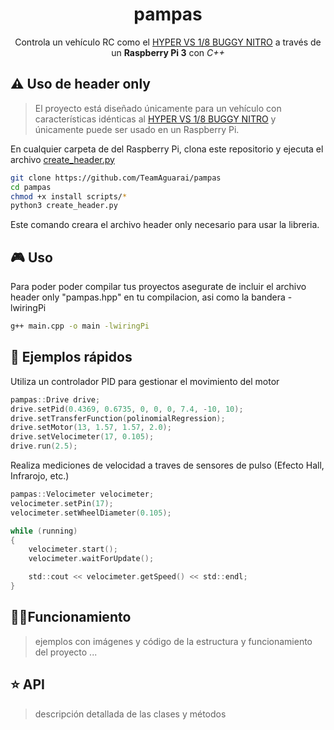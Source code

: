 <div align="center">
<h1>pampas</h1>

Controla un vehículo RC como el <a href="https://www.amazon.com/Hobao-HB-VS-C30BU-Hyper-Buggy-Engine/dp/B00MY3ROS2">HYPER VS 1/8 BUGGY NITRO</a> a través de un **Raspberry Pi 3** con *C++*
</div>

## ⚠️ Uso de header only
> El proyecto está diseñado únicamente para un vehículo con características idénticas al [HYPER VS 1/8 BUGGY NITRO](https://www.amazon.com/Hobao-HB-VS-C30BU-Hyper-Buggy-Engine/dp/B00MY3ROS2) y únicamente puede ser usado en un Raspberry Pi.

En cualquier carpeta de del Raspberry Pi, clona este repositorio y ejecuta el archivo <a href="https://github.com/TeamAguarai/Control/blob/main/create_header.py">create_header.py</a>
```bash
git clone https://github.com/TeamAguarai/pampas
cd pampas
chmod +x install scripts/*
python3 create_header.py
```
Este comando creara el archivo header only necesario para usar la libreria.

## 🎮 Uso
Para poder poder compilar tus proyectos asegurate de incluir el archivo header only "pampas.hpp" en tu compilacion, asi como la bandera -lwiringPi
```bash
g++ main.cpp -o main -lwiringPi
```



## 🔎 Ejemplos rápidos

Utiliza un controlador PID para gestionar el movimiento del motor
```c
pampas::Drive drive;
drive.setPid(0.4369, 0.6735, 0, 0, 0, 7.4, -10, 10);
drive.setTransferFunction(polinomialRegression);
drive.setMotor(13, 1.57, 1.57, 2.0);
drive.setVelocimeter(17, 0.105);
drive.run(2.5);
```

Realiza mediciones de velocidad a traves de sensores de pulso (Efecto Hall, Infrarojo, etc.)
```c
pampas::Velocimeter velocimeter;
velocimeter.setPin(17);
velocimeter.setWheelDiameter(0.105);

while (running)
{
    velocimeter.start();
    velocimeter.waitForUpdate();

    std::cout << velocimeter.getSpeed() << std::endl;
}
```

## 👨‍🔬Funcionamiento
> ejemplos con imágenes y código de la estructura y funcionamiento del proyecto ...
## ⭐ API
> descripción detallada de las clases y métodos 
